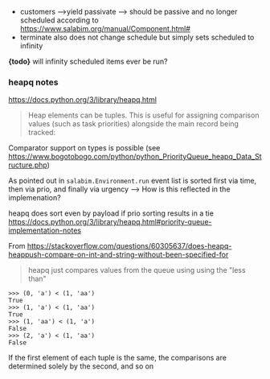 * customers -->yield passivate --> should be passive and no longer scheduled according to https://www.salabim.org/manual/Component.html#
* terminate also does not change schedule but simply sets scheduled to infinity

**{todo}** will infinity scheduled items ever be run?


### heapq notes


https://docs.python.org/3/library/heapq.html


> Heap elements can be tuples. This is useful for assigning comparison values (such as task priorities) alongside the main record being tracked:


Comparator support on types is possible (see https://www.bogotobogo.com/python/python_PriorityQueue_heapq_Data_Structure.php)


As pointed out in `salabim.Environment.run` event list is sorted first via time, then via prio, and finally via urgency --> How is this reflected in the implemenation?

heapq does sort even by payload if prio sorting results in a tie https://docs.python.org/3/library/heapq.html#priority-queue-implementation-notes

From https://stackoverflow.com/questions/60305637/does-heapq-heappush-compare-on-int-and-string-without-been-specified-for
> heapq just compares values from the queue using using the "less than"

```
>>> (0, 'a') < (1, 'aa')
True
>>> (1, 'a') < (1, 'aa')
True
>>> (1, 'aa') < (1, 'a')
False
>>> (2, 'a') < (1, 'aa')
False
```

If the first element of each tuple is the same, the comparisons are determined solely by the second, and so on